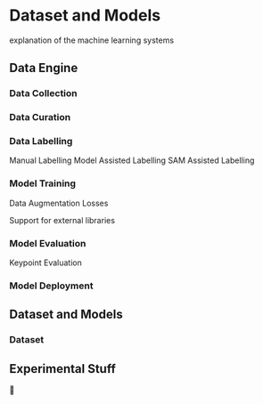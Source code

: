 # Dataset and Models

explanation of the machine learning systems


## Data Engine

### Data Collection

### Data Curation

### Data Labelling

Manual Labelling
Model Assisted Labelling
SAM Assisted Labelling

### Model Training

Data Augmentation
Losses



Support for external libraries

### Model Evaluation

Keypoint Evaluation

### Model Deployment


## Dataset and Models

### Dataset



## Experimental Stuff

:eyes: